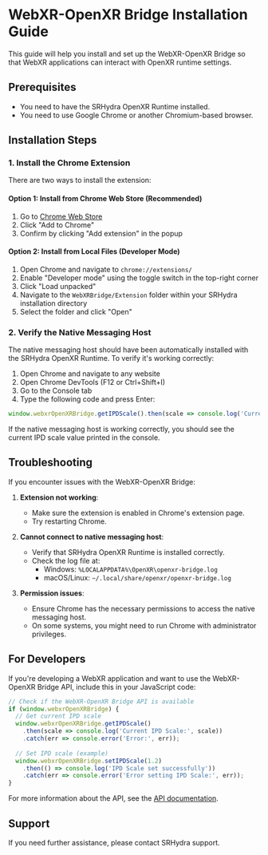 # WebXR-OpenXR Bridge Installation Guide

This guide will help you install and set up the WebXR-OpenXR Bridge so that WebXR applications can interact with OpenXR runtime settings.

## Prerequisites

- You need to have the SRHydra OpenXR Runtime installed.
- You need to use Google Chrome or another Chromium-based browser.

## Installation Steps

### 1. Install the Chrome Extension

There are two ways to install the extension:

#### Option 1: Install from Chrome Web Store (Recommended)

1. Go to [Chrome Web Store](https://chrome.google.com/webstore/detail/webxr-openxr-bridge/kbhoohhidfimoheieoibjlecmkcodipm)
2. Click "Add to Chrome"
3. Confirm by clicking "Add extension" in the popup

#### Option 2: Install from Local Files (Developer Mode)

1. Open Chrome and navigate to `chrome://extensions/`
2. Enable "Developer mode" using the toggle switch in the top-right corner
3. Click "Load unpacked"
4. Navigate to the `WebXRBridge/Extension` folder within your SRHydra installation directory
5. Select the folder and click "Open"

### 2. Verify the Native Messaging Host

The native messaging host should have been automatically installed with the SRHydra OpenXR Runtime. To verify it's working correctly:

1. Open Chrome and navigate to any website
2. Open Chrome DevTools (F12 or Ctrl+Shift+I)
3. Go to the Console tab
4. Type the following code and press Enter:

```javascript
window.webxrOpenXRBridge.getIPDScale().then(scale => console.log('Current IPD Scale:', scale)).catch(err => console.error('Error:', err));
```

If the native messaging host is working correctly, you should see the current IPD scale value printed in the console.

## Troubleshooting

If you encounter issues with the WebXR-OpenXR Bridge:

1. **Extension not working**:
   - Make sure the extension is enabled in Chrome's extension page.
   - Try restarting Chrome.

2. **Cannot connect to native messaging host**:
   - Verify that SRHydra OpenXR Runtime is installed correctly.
   - Check the log file at:
     - Windows: `%LOCALAPPDATA%\OpenXR\openxr-bridge.log`
     - macOS/Linux: `~/.local/share/openxr/openxr-bridge.log`

3. **Permission issues**:
   - Ensure Chrome has the necessary permissions to access the native messaging host.
   - On some systems, you might need to run Chrome with administrator privileges.

## For Developers

If you're developing a WebXR application and want to use the WebXR-OpenXR Bridge API, include this in your JavaScript code:

```javascript
// Check if the WebXR-OpenXR Bridge API is available
if (window.webxrOpenXRBridge) {
  // Get current IPD scale
  window.webxrOpenXRBridge.getIPDScale()
    .then(scale => console.log('Current IPD Scale:', scale))
    .catch(err => console.error('Error:', err));
  
  // Set IPD scale (example)
  window.webxrOpenXRBridge.setIPDScale(1.2)
    .then(() => console.log('IPD Scale set successfully'))
    .catch(err => console.error('Error setting IPD Scale:', err));
}
```

For more information about the API, see the [API documentation](API.md).

## Support

If you need further assistance, please contact SRHydra support. 
